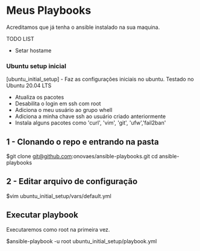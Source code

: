 # Meus Playbooks

Acreditamos que já tenha o ansible instalado na sua maquina. 

TODO LIST
- Setar hostame

### Ubuntu setup inicial

[ubuntu_initial_setup] - Faz as configurações iniciais no ubuntu. Testado no Ubuntu 20.04 LTS

- Atualiza os pacotes
- Desabilita o login em ssh com root 
- Adiciona o meu usuário ao grupo whell
- Adiciona a minha chave ssh ao usuário criado anteriormente
- Instala alguns pacotes como   'curl', 'vim', 'git', 'ufw','fail2ban'

## 1 - Clonando o repo e entrando na pasta
$git clone git@github.com:onovaes/ansible-playbooks.git
cd ansible-playbooks

## 2 - Editar arquivo de configuração 
$vim ubuntu_initial_setup/vars/default.yml

## Executar playbook

Executaremos como root na primeira vez.

$ansible-playbook -u root ubuntu_initial_setup/playbook.yml 

